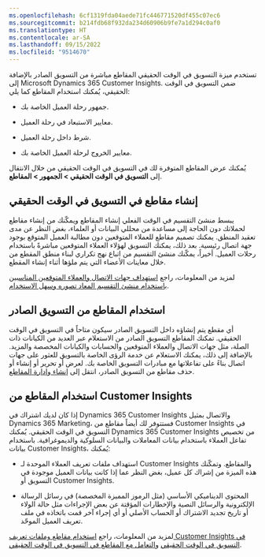 ```yaml
---
ms.openlocfilehash: 6cf1319fda04aede71fc446771520df455c07ec6
ms.sourcegitcommit: b214fdb68f932da234d60906b9fe7a1d294c0af0
ms.translationtype: HT
ms.contentlocale: ar-SA
ms.lasthandoff: 09/15/2022
ms.locfileid: "9514670"
---
```

تستخدم ميزة التسويق في الوقت الحقيقي المقاطع مباشرة من التسويق الصادر بالإضافة إلى Microsoft Dynamics 365 Customer Insights. ضمن التسويق في الوقت الحقيقي، يُمكنك استخدام المقاطع كما يلي:

-   جمهور رحلة العميل الخاصة بك.

-   معايير الاستبعاد في رحلة العميل.

-   شرط داخل رحلة العميل.

-   معايير الخروج لرحلة العميل الخاصة بك.

يُمكنك عرض المقاطع المتوفرة لك في التسويق في الوقت الحقيقي من خلال الانتقال إلى **التسويق في الوقت الحقيقي > الجمهور > المقاطع**.

## <a name="create-segments-in-real-time-marketing"></a>إنشاء مقاطع في التسويق في الوقت الحقيقي

يبسط منشئ التقسيم في الوقت الفعلي إنشاء المقاطع ويمكّنك من إنشاء مقاطع لحملاتك دون الحاجة إلى مساعدة من محللي البيانات أو العلماء، بغض النظر عن مدى تعقيد المنطق. يمكنك تصميم مقاطع للعملاء المتوقعين دون مطالبة العميل المتوقع بوجود جهة اتصال رئيسية. بعد ذلك، يمكنك التسويق لهؤلاء العملاء المتوقعين مباشرةً باستخدام رحلات العميل. أخيراً، يمكّنك منشئ التقسيم من اتباع نهج تكراري لبناء منطق المقطع من خلال معاينات الأعضاء التي يتم ملؤها أثناء إنشاء المقطع.

لمزيد من المعلومات، راجع [استهداف جهات الاتصال والعملاء المتوقعين المناسبين باستخدام منشئ التقسيم المعاد تصوره وسهل الاستخدام](/dynamics365-release-plan/2022wave1/marketing/dynamics365-marketing/target-right-contacts-leads-using-reimagined-easy-use-segmentation-builder/?azure-portal=true).

## <a name="use-segments-from-outbound-marketing"></a>استخدام المقاطع من التسويق الصادر

أي مقطع يتم إنشاؤه داخل التسويق الصادر سيكون متاحاً في التسويق في الوقت الحقيقي. تمكنك المقاطع التسويق الصادر من الاستعلام عبر العديد من الكيانات ذات الصلة، مثل جهات الاتصال والعملاء المتوقعين والحسابات والكيانات المخصصة والمزيد. بالإضافة إلى ذلك، يمكنك الاستعلام عن خدمة الرؤى الخاصة بالتسويق للعثور على جهات اتصال بناءً على تفاعلاتها مع مبادرات التسويق الخاصة بك. لعرض أو تحرير أو إنشاء أو حذف مقاطع من التسويق الصادر، انتقل إلى [إنشاء وإدارة المقاطع](/training/modules/manage-emails-journey/5-create-manage-segments/?azure-portal=true).

## <a name="use-segments-from-customer-insights"></a>استخدام المقاطع من Customer Insights

إذا كان لديك اشتراك في Dynamics 365 Customer Insights والاتصال بمثيل Dynamics 365 Marketing، فستتوفر لك أيضاً مقاطع من Customer Insights في التسويق في الوقت الحقيقي. يُمكنك Dynamics 365 Customer Insights من تخصيص تفاعل العملاء باستخدام بيانات المعاملات والبيانات السلوكية والديموغرافية. باستخدام بيانات Customer Insights، يُمكنك:

-   استهداف ملفات تعريف العملاء الموحدة لـ Customer Insights والمقاطع. وتمكّنك هذه الميزة من إشراك كل عميل، بغض النظر عما إذا كانت بيانات العميل موجودة في التسويق أو Customer Insights.

-   المحتوى الديناميكي الأساسي (مثل الرموز المميزة المخصصة) في رسائل الرسالة الإلكترونية والرسائل النصية والإخطارات المؤقتة عن بعض الإجراءات مثل حالة الولاء أو تاريخ تجديد الاشتراك أو الحساب الأصلي أو أي إجراء آخر قمت باتخاذه في ملف تعريف العميل الموحّد.

لمزيد من المعلومات، راجع [استخدام مقاطع وملفات تعريف Customer Insights في التسويق في الوقت الحقيقي](/dynamics365/marketing/real-time-marketing-ci-profile/?azure-portal=true) و[التعامل مع المقاطع في التسويق في الوقت الحقيقي](/dynamics365/marketing/real-time-marketing-segments/?azure-portal=true).
